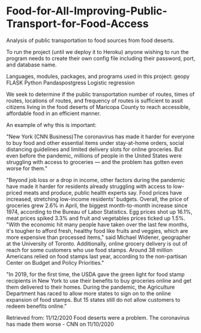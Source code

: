 # Food-for-All-Improving-Public-Transport-for-Food-Access
Analysis of public transportation to food sources from food deserts. 

To run the project (until we deploy it to Heroku) anyone wishing to run the program needs to create their own config file including their password, port, and database name.

Languages, modules, packages, and programs used in this project:
geopy
FLASK
Python
Pandaspostgress
Logistic regression



We seek to determine if the public transportation number of routes, times of routes, locations of routes, and frequency of routes is sufficient to assit citizens living in the food deserts of Maricopa County to reach accessible, affordable food in an efficient manner.  

An example of why this is important:

"New York (CNN Business)The coronavirus has made it harder for everyone to buy food
and other essential items under stay-at-home orders, social distancing guidelines and
limited delivery slots for online groceries.
But even before the pandemic, millions of people in the United States were struggling with
access to groceries — and the problem has gotten even worse for them."

"Beyond job loss or a drop in income, other factors during the pandemic have made it
harder for residents already struggling with access to low-priced meats and produce,
public health experts say.
Food prices have increased, stretching low-income residents' budgets. Overall, the price of
groceries grew 2.6% in April, the biggest month-to-month increase since 1974, according
to the Bureau of Labor Statistics. Egg prices shot up 16.1%, meat prices spiked 3.3% and
fruit and vegetables prices ticked up 1.5%.
"With the economic hit many people have taken over the last few months, it's tougher to
afford fresh, healthy food like fruits and veggies, which are more expensive than
processed items," said Michael Widener, geographer at the University of Toronto.
Additionally, online grocery delivery is out of reach for some customers who use food
stamps. Around 38 million Americans relied on food stamps last year, according to the
non-partisan Center on Budget and Policy Priorities." 

"In 2019, for the first time, the USDA gave the green light for food stamp recipients in New York
to use their benefits to buy groceries online and get them delivered to their homes. During the pandemic, the Agriculture Department has raced to allow more states to sign on to the online expansion of food stamps. But 15 states still do not allow customers to redeem benefits online." 

Retrieved from: 11/12/2020 Food deserts were a problem. The coronavirus has made them worse - CNN on 11/10/2020



